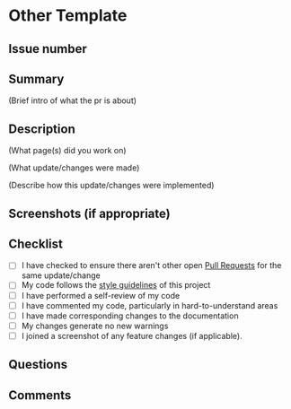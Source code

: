 # Other Template

## Issue number

## Summary

(Brief intro of what the pr is about)

## Description

(What page(s) did you work on)

(What update/changes were made)

(Describe how this update/changes were implemented)

## Screenshots (if appropriate)

## Checklist

- [ ] I have checked to ensure there aren't other open [Pull Requests](https://github.com/Timonwa/techroadmap/pulls) for the same update/change
- [ ] My code follows the [style guidelines](https://github.com/Timonwa/techroadmap/blob/main/CONTRIBUTING.md) of this project
- [ ] I have performed a self-review of my code
- [ ] I have commented my code, particularly in hard-to-understand areas
- [ ] I have made corresponding changes to the documentation
- [ ] My changes generate no new warnings
- [ ] I joined a screenshot of any feature changes (if applicable).

## Questions

## Comments
